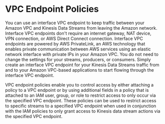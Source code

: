# VPC Endpoint Policies

You can use an interface VPC endpoint to keep traffic between your Amazon VPC and Kinesis Data Streams from leaving the Amazon network. Interface VPC endpoints don't require an internet gateway, NAT device, VPN connection, or AWS Direct Connect connection. Interface VPC endpoints are powered by AWS PrivateLink, an AWS technology that enables private communication between AWS services using an elastic network interface with private IPs in your Amazon VPC. You do not need to change the settings for your streams, producers, or consumers. Simply create an interface VPC endpoint for your Kinesis Data Streams traffic from and to your Amazon VPC-based applications to start flowing through the interface VPC endpoint.

VPC endpoint policies enable you to control access by either attaching a policy to a VPC endpoint or by using additional fields in a policy that is attached to an IAM user, group, or role to restrict access to only occur via the specified VPC endpoint. These policies can be used to restrict access to specific streams to a specified VPC endpoint when used in conjunction with the IAM policies to only grant access to Kinesis data stream actions via the specified VPC endpoint.